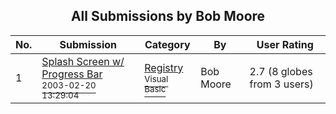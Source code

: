 ﻿<div align="center">

## All Submissions by Bob Moore

</div>

No.  | Submission | Category | By   | User Rating
---- | ---------- | -------- | ---- | -----------
1 | [Splash Screen w/ Progress Bar<br /><sup>2003-02-20 13:29:04</sup>](https://github.com/Planet-Source-Code/bob-moore-splash-screen-w-progress-bar__1-43465) | [Registry<br /><sup>Visual Basic</sup>](../ByCategory/registry__1-36.md) | Bob Moore | 2.7 (8 globes from 3 users)
